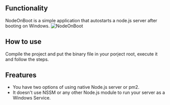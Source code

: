 ## Functionality
NodeOnBoot is a simple application that autostarts a node.js server after booting on Windows.
![NodeOnBoot](http://i.imgur.com/GfTyWiR.png)

## How to use
Compile the project and put the binary file in your porject root, execute it and follow the steps.

## Freatures
- You have two options of using native Node.js server or pm2.
- It doesn't use NSSM or any other Node.js module to run your server as a Windows Service.